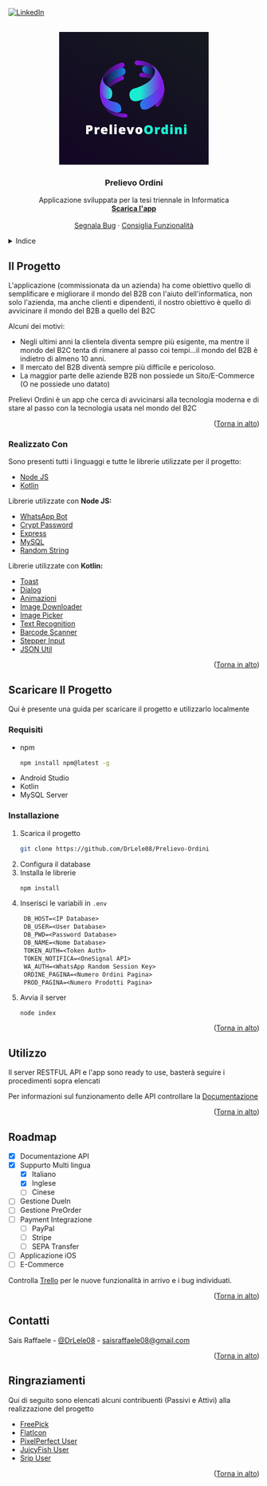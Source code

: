 <div id="top"></div>

[![LinkedIn][linkedin-shield]][linkedin-url]



<!-- PROJECT LOGO -->
<br />
<div align="center">
  <img src="https://github.com/DrLele08/Prelievo-Ordini/blob/main/Server/public/logo.png">
  <h3 align="center">Prelievo Ordini</h3>

  <p align="center">
    Applicazione sviluppata per la tesi triennale in Informatica
    <br />
    <a href="https://github.com/DrLele08/Prelievo-Ordini/releases"><strong>Scarica l'app</strong></a>
    <br />
    <br />
    <a href="https://github.com/DrLele08/Prelievo-Ordini/issues">Segnala Bug</a>
    ·
    <a href="https://github.com/DrLele08/Prelievo-Ordini/issues">Consiglia Funzionalità</a>
  </p>
</div>



<!-- TABLE OF CONTENTS -->
<details>
  <summary>Indice</summary>
  <ol>
    <li>
      <a href="#Il-Progetto">Il Progetto</a>
      <ul>
        <li><a href="#Realizzato-Con">Realizzato Con</a></li>
      </ul>
    </li>
    <li>
      <a href="#Scaricare-Il-Progetto">Scaricare Il Progetto</a>
      <ul>
        <li><a href="#Requisiti">Requisiti</a></li>
        <li><a href="#Installazione">Installazione</a></li>
      </ul>
    </li>
    <li><a href="#Utilizzo">Utilizzo</a></li>
    <li><a href="#roadmap">Roadmap</a></li>
    <li><a href="#Contatti">Contatti</a></li>
    <li><a href="#Ringraziamenti">Ringraziamenti</a></li>
  </ol>
</details>



<!-- ABOUT THE PROJECT -->
## Il Progetto


L'applicazione (commissionata da un azienda) ha come obiettivo quello di semplificare e migliorare il mondo del B2B con l'aiuto dell'informatica, non solo l'azienda, ma anche clienti e dipendenti, il nostro obiettivo è quello di avvicinare il mondo del B2B a quello del B2C

Alcuni dei motivi:
* Negli ultimi anni la clientela diventa sempre più esigente, ma mentre il mondo del B2C tenta di rimanere al passo coi tempi...il mondo del B2B è indietro di almeno 10 anni.
* Il mercato del B2B diventà sempre più difficile e pericoloso.
* La maggior parte delle aziende B2B non possiede un Sito/E-Commerce (O ne possiede uno datato)

Prelievi Ordini è un app che cerca di avvicinarsi alla tecnologia moderna e di stare al passo con la tecnologia usata nel mondo del B2C
<p align="right">(<a href="#top">Torna in alto</a>)</p>



### Realizzato Con

Sono presenti tutti i linguaggi e tutte le librerie utilizzate per il progetto:

* [Node JS](https://nodejs.org/it/)
* [Kotlin](https://kotlinlang.org/)

Librerie utilizzate con <b>Node JS:</b>
* [WhatsApp Bot](https://github.com/open-wa/wa-automate-nodejs)
* [Crypt Password](https://www.npmjs.com/package/bcrypt)
* [Express](https://expressjs.com/)
* [MySQL](https://www.npmjs.com/package/mysql)
* [Random String](https://www.npmjs.com/package/randomstring)


Librerie utilizzate con <b>Kotlin:</b>
* [Toast](https://github.com/Spikeysanju/MotionToast)
* [Dialog](https://github.com/afollestad/material-dialogs)
* [Animazioni](https://github.com/airbnb/lottie-android)
* [Image Downloader](https://github.com/bumptech/glide)
* [Image Picker](https://github.com/Drjacky/ImagePicker)
* [Text Recognition](https://developers.google.com/ml-kit/vision/text-recognition/android)
* [Barcode Scanner](https://developers.google.com/ml-kit/vision/barcode-scanning/android)
* [Stepper Input](https://github.com/kojofosu/Quantitizer)
* [JSON Util](https://github.com/google/gson)

<p align="right">(<a href="#top">Torna in alto</a>)</p>



<!-- GETTING STARTED -->
## Scaricare Il Progetto

Qui è presente una guida per scaricare il progetto e utilizzarlo localmente

### Requisiti

* npm
  ```sh
  npm install npm@latest -g
  ```
* Android Studio
* Kotlin
* MySQL Server

### Installazione

1. Scarica il progetto
   ```sh
   git clone https://github.com/DrLele08/Prelievo-Ordini
   ```
2. Configura il database
3. Installa le librerie
   ```sh
   npm install
   ```
4. Inserisci le variabili in `.env`
   ```
	DB_HOST=<IP Database>
	DB_USER=<User Database>
	DB_PWD=<Password Database>
	DB_NAME=<Nome Database>
	TOKEN_AUTH=<Token Auth>
	TOKEN_NOTIFICA=<OneSignal API>
	WA_AUTH=<WhatsApp Random Session Key>
	ORDINE_PAGINA=<Numero Ordini Pagina>
	PROD_PAGINA=<Numero Prodotti Pagina>
5. Avvia il server
   ```
   node index
   ```

<p align="right">(<a href="#top">Torna in alto</a>)</p>



<!-- USAGE EXAMPLES -->
## Utilizzo

Il server RESTFUL API e l'app sono ready to use, basterà seguire i procedimenti sopra elencati

Per informazioni sul funzionamento delle API controllare la [Documentazione](https://documenter.getpostman.com/view/5321024/Uz5Knad3)

<p align="right">(<a href="#top">Torna in alto</a>)</p>



<!-- ROADMAP -->
## Roadmap

- [x] Documentazione API
- [x] Suppurto Multi lingua
    - [x] Italiano
    - [x] Inglese
    - [ ] Cinese
- [ ] Gestione DueIn
- [ ] Gestione PreOrder
- [ ] Payment Integrazione
    - [ ] PayPal
    - [ ] Stripe
    - [ ] SEPA Transfer
- [ ] Applicazione iOS
- [ ] E-Commerce

Controlla [Trello](https://trello.com/b/ztV1FzTM/tesi-triennale) per le nuove funzionalità in arrivo e i bug individuati.

<p align="right">(<a href="#top">Torna in alto</a>)</p>




<!-- CONTACT -->
## Contatti

Sais Raffaele - [@DrLele08](https://twitter.com/drlele08) - saisraffaele08@gmail.com


<p align="right">(<a href="#top">Torna in alto</a>)</p>



<!-- ACKNOWLEDGMENTS -->
## Ringraziamenti

Qui di seguito sono elencati alcuni contribuenti (Passivi e Attivi) alla realizzazione del progetto

* [FreePick](https://it.freepik.com/)
* [FlatIcon](https://www.flaticon.com/)
* [PixelPerfect User](https://it.freepik.com/)
* [JuicyFish User](https://it.freepik.com/)
* [Srip User](https://it.freepik.com/)

<p align="right">(<a href="#top">Torna in alto</a>)</p>


[linkedin-shield]: https://img.shields.io/badge/-LinkedIn-black.svg?style=for-the-badge&logo=linkedin&colorB=555
[linkedin-url]: https://www.linkedin.com/in/drlele08/
